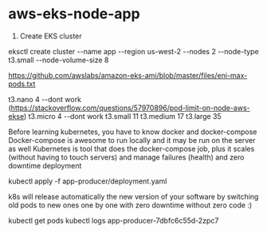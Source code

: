 # aws-eks-node-app

1. Create EKS cluster

eksctl create cluster --name app  --region us-west-2 --nodes 2 --node-type t3.small --node-volume-size 8

https://github.com/awslabs/amazon-eks-ami/blob/master/files/eni-max-pods.txt

t3.nano 4  --dont work (https://stackoverflow.com/questions/57970896/pod-limit-on-node-aws-ekse)
t3.micro 4  --dont work
t3.small 11
t3.medium 17
t3.large 35

Before learning kubernetes, you have to know docker and docker-compose
Docker-compose is awesome to run locally and it may be run on the server as well
Kubernetes is tool that does the docker-compose job, plus it scales (without having to touch servers) and manage failures (health) and zero downtime deployment

kubectl apply -f app-producer/deployment.yaml 

k8s will release automatically the new version of your software by switching old pods to new ones one by one with zero downtime without zero code :)

kubectl get pods
kubectl logs app-producer-7dbfc6c55d-2zpc7 
